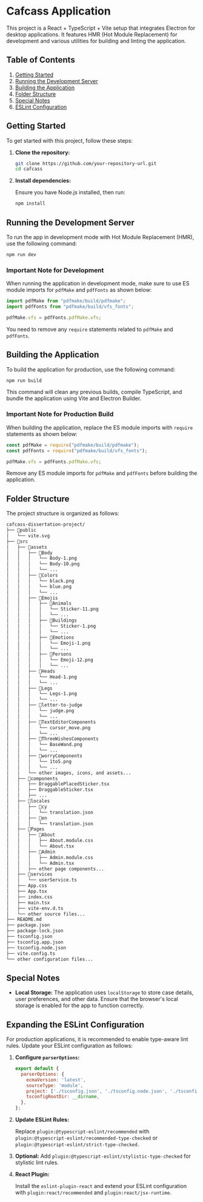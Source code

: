 # Cafcass Application

This project is a React + TypeScript + Vite setup that integrates Electron for desktop applications. It features HMR (Hot Module Replacement) for development and various utilities for building and linting the application.

## Table of Contents

1. [Getting Started](#getting-started)
2. [Running the Development Server](#running-the-development-server)
3. [Building the Application](#building-the-application)
4. [Folder Structure](#folder-structure)
5. [Special Notes](#special-notes)
6. [ESLint Configuration](#eslint-configuration)

## Getting Started

To get started with this project, follow these steps:

1. **Clone the repository:**

   ```bash
   git clone https://github.com/your-repository-url.git
   cd cafcass
   ```

2. **Install dependencies:**

   Ensure you have Node.js installed, then run:

   ```bash
   npm install
   ```

## Running the Development Server

To run the app in development mode with Hot Module Replacement (HMR), use the following command:

```bash
npm run dev
```

### Important Note for Development

When running the application in development mode, make sure to use ES module imports for `pdfMake` and `pdfFonts` as shown below:

```typescript
import pdfMake from "pdfmake/build/pdfmake";
import pdfFonts from "pdfmake/build/vfs_fonts";

pdfMake.vfs = pdfFonts.pdfMake.vfs;
```

You need to remove any `require` statements related to `pdfMake` and `pdfFonts`.

## Building the Application

To build the application for production, use the following command:

```bash
npm run build
```

This command will clean any previous builds, compile TypeScript, and bundle the application using Vite and Electron Builder.

### Important Note for Production Build

When building the application, replace the ES module imports with `require` statements as shown below:

```javascript
const pdfMake = require("pdfmake/build/pdfmake");
const pdfFonts = require("pdfmake/build/vfs_fonts");

pdfMake.vfs = pdfFonts.pdfMake.vfs;
```

Remove any ES module imports for `pdfMake` and `pdfFonts` before building the application.

## Folder Structure

The project structure is organized as follows:

```bash
cafcass-dissertation-project/
├── 📁public
│   └── vite.svg
├── 📁src
│   ├── 📁assets
│   │   ├── 📁Body
│   │   │   └── Body-1.png
│   │   │   └── Body-10.png
│   │   │   └── ...
│   │   ├── 📁Colors
│   │   │   └── black.png
│   │   │   └── blue.png
│   │   │   └── ...
│   │   ├── 📁Emojis
│   │   │   ├── 📁Animals
│   │   │   │   └── Sticker-11.png
│   │   │   │   └── ...
│   │   │   ├── 📁Buildings
│   │   │   │   └── Sticker-1.png
│   │   │   │   └── ...
│   │   │   ├── 📁Emotions
│   │   │   │   └── Emoji-1.png
│   │   │   │   └── ...
│   │   │   ├── 📁Persons
│   │   │   │   └── Emoji-12.png
│   │   │   │   └── ...
│   │   ├── 📁Heads
│   │   │   └── Head-1.png
│   │   │   └── ...
│   │   ├── 📁Legs
│   │   │   └── Legs-1.png
│   │   │   └── ...
│   │   ├── 📁letter-to-judge
│   │   │   └── judge.png
│   │   │   └── ...
│   │   ├── 📁TextEditorComponents
│   │   │   └── cursor_move.png
│   │   │   └── ...
│   │   ├── 📁ThreeWishesComponents
│   │   │   └── BaseWand.png
│   │   │   └── ...
│   │   ├── 📁worryComponents
│   │   │   └── 1to5.png
│   │   │   └── ...
│   │   └── other images, icons, and assets...
│   ├── 📁components
│   │   ├── DraggablePlacedSticker.tsx
│   │   ├── DraggableSticker.tsx
│   │   ├── ...
│   ├── 📁locales
│   │   ├── 📁cy
│   │   │   └── translation.json
│   │   ├── 📁en
│   │   │   └── translation.json
│   ├── 📁Pages
│   │   ├── 📁About
│   │   │   ├── About.module.css
│   │   │   └── About.tsx
│   │   ├── 📁Admin
│   │   │   ├── Admin.module.css
│   │   │   └── Admin.tsx
│   │   ├── other page components...
│   ├── 📁services
│   │   └── userService.ts
│   ├── App.css
│   ├── App.tsx
│   ├── index.css
│   ├── main.tsx
│   ├── vite-env.d.ts
│   └── other source files...
├── README.md
├── package.json
├── package-lock.json
├── tsconfig.json
├── tsconfig.app.json
├── tsconfig.node.json
├── vite.config.ts
└── other configuration files...
```

## Special Notes

- **Local Storage:** The application uses `localStorage` to store case details, user preferences, and other data. Ensure that the browser's local storage is enabled for the app to function correctly.

## Expanding the ESLint Configuration

For production applications, it is recommended to enable type-aware lint rules. Update your ESLint configuration as follows:

1. **Configure `parserOptions`:**

   ```javascript
   export default {
     parserOptions: {
       ecmaVersion: 'latest',
       sourceType: 'module',
       project: ['./tsconfig.json', './tsconfig.node.json', './tsconfig.app.json'],
       tsconfigRootDir: __dirname,
     },
   };
   ```

2. **Update ESLint Rules:**

   Replace `plugin:@typescript-eslint/recommended` with `plugin:@typescript-eslint/recommended-type-checked` or `plugin:@typescript-eslint/strict-type-checked`.

3. **Optional:** Add `plugin:@typescript-eslint/stylistic-type-checked` for stylistic lint rules.

4. **React Plugin:**

   Install the `eslint-plugin-react` and extend your ESLint configuration with `plugin:react/recommended` and `plugin:react/jsx-runtime`.